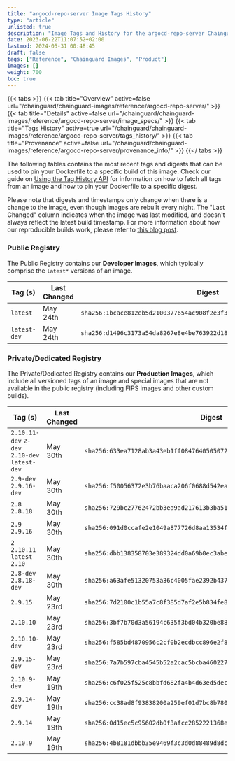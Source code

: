```yaml
---
title: "argocd-repo-server Image Tags History"
type: "article"
unlisted: true
description: "Image Tags and History for the argocd-repo-server Chainguard Image"
date: 2023-06-22T11:07:52+02:00
lastmod: 2024-05-31 00:48:45
draft: false
tags: ["Reference", "Chainguard Images", "Product"]
images: []
weight: 700
toc: true
---
```


{{< tabs >}}
{{< tab title="Overview" active=false url="/chainguard/chainguard-images/reference/argocd-repo-server/" >}}
{{< tab title="Details" active=false url="/chainguard/chainguard-images/reference/argocd-repo-server/image_specs/" >}}
{{< tab title="Tags History" active=true url="/chainguard/chainguard-images/reference/argocd-repo-server/tags_history/" >}}
{{< tab title="Provenance" active=false url="/chainguard/chainguard-images/reference/argocd-repo-server/provenance_info/" >}}
{{</ tabs >}}

The following tables contains the most recent tags and digests that can be used to pin your Dockerfile to a specific build of this image. Check our guide on [Using the Tag History API](/chainguard/chainguard-images/using-the-tag-history-api/) for information on how to fetch all tags from an image and how to pin your Dockerfile to a specific digest.

Please note that digests and timestamps only change when there is a change to the image, even though images are rebuilt every night. The "Last Changed" column indicates when the image was last modified, and doesn't always reflect the latest build timestamp. For more information about how our reproducible builds work, please refer to [this blog post](https://www.chainguard.dev/unchained/reproducing-chainguards-reproducible-image-builds).

### Public Registry
The Public Registry contains our **Developer Images**, which typically comprise the `latest*` versions of an image.

| Tag (s)       | Last Changed | Digest                                                                    |
|---------------|--------------|---------------------------------------------------------------------------|
|  `latest`     | May 24th     | `sha256:1bcace812eb5d2100377654ac908f2e3f383d430fca7acf5d815cdf94192836e` |
|  `latest-dev` | May 24th     | `sha256:d1496c3173a54da8267e8e4be763922d188c8d1829c63913368d4cb6ae186af7` |


### Private/Dedicated Registry
The Private/Dedicated Registry contains our **Production Images**, which include all versioned tags of an image and special images that are not available in the public registry (including FIPS images and other custom builds).

| Tag (s)                                        | Last Changed | Digest                                                                    |
|------------------------------------------------|--------------|---------------------------------------------------------------------------|
|  `2.10.11-dev` `2-dev` `2.10-dev` `latest-dev` | May 30th     | `sha256:633ea7128ab3a43eb1ff084764050507227752c1bd111721690c8d7f22e65078` |
|  `2.9-dev` `2.9.16-dev`                        | May 30th     | `sha256:f50056372e3b76baaca206f0688d542eaf3bd84176fa5e990d144c295d02f10a` |
|  `2.8` `2.8.18`                                | May 30th     | `sha256:729bc27762472bb3ea9ad217613b3ba5114845aee27538e9b343e456e603ba09` |
|  `2.9` `2.9.16`                                | May 30th     | `sha256:091d0ccafe2e1049a877726d8aa13534f368c302d25c0fe0afbc42f796d52d1d` |
|  `2` `2.10.11` `latest` `2.10`                 | May 30th     | `sha256:dbb138358703e389324dd0a69b0ec3abe27252080c4927979819cdb3a2987f30` |
|  `2.8-dev` `2.8.18-dev`                        | May 30th     | `sha256:a63afe51320753a36c4005fae2392b4376bab9425928128690a9f87ca96031f1` |
|  `2.9.15`                                      | May 23rd     | `sha256:7d2100c1b55a7c8f385d7af2e5b834fe8cdbad6dc46b70d330f09702633f5f14` |
|  `2.10.10`                                     | May 23rd     | `sha256:3bf7b70d3a56194c635f3bd04b320be88185ce791c6cc62479d073f911a31b32` |
|  `2.10.10-dev`                                 | May 23rd     | `sha256:f585bd4870956c2cf0b2ecdbcc896e2f8dc004d09a07c827663e6a0816607934` |
|  `2.9.15-dev`                                  | May 23rd     | `sha256:7a7b597cba4545b52a2cac5bcba4602270b3cd3517a46f3d15e32cdf4f265ccc` |
|  `2.10.9-dev`                                  | May 19th     | `sha256:c6f025f525c8bbfd682fa4b4d63ed5decca88e84ccad3a27e1f89d30d31a1883` |
|  `2.9.14-dev`                                  | May 19th     | `sha256:cc38ad8f93838200a259ef01d7bc8b780f7d0eae0f13ce3abc755234c10af23e` |
|  `2.9.14`                                      | May 19th     | `sha256:0d15ec5c95602db0f3afcc2852221368e63a7dfc47f7ae80377045a1479450cb` |
|  `2.10.9`                                      | May 19th     | `sha256:4b8181dbbb35e9469f3c3d0d88489d8dc8dcab531d0b33798a955c04fa2875df` |

